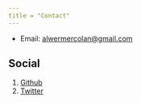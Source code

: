 ```yaml
---
title = "Contact"
---
```


* Email: [alwermercolan@gmail.com](mailto:alwermercolan@gmail.com)

## Social

1. [Github](https://github.com/hawc2)
2. [Twitter](https://twitter.com/AlexWermerColan)
